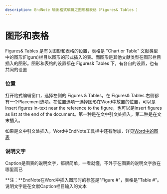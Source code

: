 ```yaml
---
description: EndNote 输出格式编辑之图形和表格（Figures& Tables ）
---
```


# 图形和表格

Figures& Tables 是有关图形和表格的设置，表格是 "Chart or Table" 文献类型中的图形\(Figure\)栏目以图形的形式插入的表。而图形是其他文献类型在图形栏目插入的图形。图形和表格的设置都在 Figures& Tables 下，有各自的设置，也有共同的设置

### 位置

打开格式编辑窗口，选择左侧的 Figures & Tables，在 Figures& Tables 右侧都有一个Placement选项。在位置选项一选择图形在Word中放置的位置，可以是Insert figures in-text near the reference to the figure，也可以是Insert figures as list at the end of the document。第一种是在文中引文处插入，第二种是在文末插入。

如果是文中引文处插入，Word中EndNote工具栏中还有附加，详见[Word中的图表](../18Prefs/Figures_n_Tables_inWord.htm)

### 说明文字

Caption是图表的说明文字，都很简单，一看就懂，不外于在图表的说明文字放在哪里而已

**注：**EndNote在Word中插入图形时的标签是"Figure \#"，表格是"Table \#"。说明文字是在文献Caption栏目输入的文本

